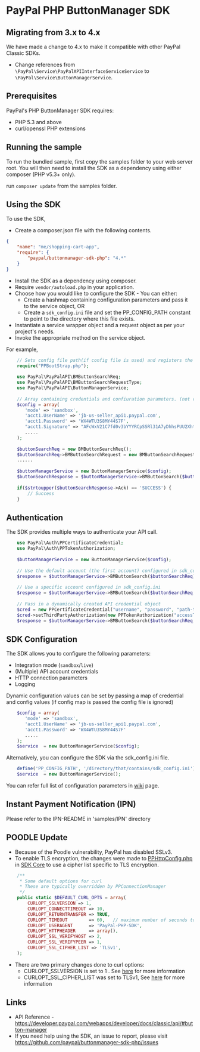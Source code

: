 # PayPal PHP ButtonManager SDK

## Migrating from 3.x to 4.x

We have made a change to 4.x to make it compatible with other PayPal Classic SDKs.

- Change references from `\PayPal\Service\PayPalAPIInterfaceServiceService` to `\PayPal\Service\ButtonManagerService`.

## Prerequisites

PayPal's PHP ButtonManager SDK requires:

   * PHP 5.3 and above
   * curl/openssl PHP extensions
 
## Running the sample

To run the bundled sample, first copy the samples folder to your web server root. You will then need to install the SDK as a dependency using either composer (PHP v5.3+ only).

run `composer update` from the samples folder.

## Using the SDK

To use the SDK,

   * Create a composer.json file with the following contents.
```json
{
    "name": "me/shopping-cart-app",
    "require": {
        "paypal/buttonmanager-sdk-php": "4.*"
    }
}
```

   * Install the SDK as a dependency using composer.
   * Require `vendor/autoload.php` in your application.
   * Choose how you would like to configure the SDK - You can either:
      * Create a hashmap containing configuration parameters and pass it to the service object, OR
      * Create a `sdk_config.ini` file and set the PP_CONFIG_PATH constant to point to the directory where this file exists.
   * Instantiate a service wrapper object and a request object as per your project's needs.
   * Invoke the appropriate method on the service object.

For example,

```php
    // Sets config file path(if config file is used) and registers the classloader
    require("PPBootStrap.php");
    
    use PayPal\PayPalAPI\BMButtonSearchReq;
    use PayPal\PayPalAPI\BMButtonSearchRequestType;
    use PayPal\PayPalAPI\ButtonManagerService;
    
    // Array containing credentials and confiuration parameters. (not required if config file is used)
    $config = array(
       'mode' => 'sandbox',
       'acct1.UserName' => 'jb-us-seller_api1.paypal.com',
       'acct1.Password' => 'WX4WTU3S8MY44S7F',
       "acct1.Signature" => "AFcWxV21C7fd0v3bYYYRCpSSRl31A7yDhhsPUU2XhtMoZXsWHFxu-RWy"
       .....
    );
    
    $buttonSearchReq = new BMButtonSearchReq();
    $buttonSearchReq->BMButtonSearchRequest = new BMButtonSearchRequestType();
    ......
    
    $buttonManagerService = new ButtonManagerService($config);
    $buttonSearchResponse = $buttonManagerService->BMButtonSearch($buttonSearchReq);
    
    if($strtoupper($buttonSearchResponse->Ack) == 'SUCCESS') {
        // Success
    }
```

## Authentication

The SDK provides multiple ways to authenticate your API call.

```php
    use PayPal\Auth\PPCertificateCredential;
    use PayPal\Auth\PPTokenAuthorization;
    
    $buttonManagerService = new ButtonManagerService($config);
    
    // Use the default account (the first account) configured in sdk_config.ini
    $response = $buttonManagerService->BMButtonSearch($buttonSearchReq);
    
    // Use a specific account configured in sdk_config.ini
    $response = $buttonManagerService->BMButtonSearch($buttonSearchReq, 'jb-us-seller_api1.paypal.com');	
    
    // Pass in a dynamically created API credential object
    $cred = new PPCertificateCredential("username", "password", "path-to-pem-file");
    $cred->setThirdPartyAuthorization(new PPTokenAuthorization("accessToken", "tokenSecret"));
    $response = $buttonManagerService->BMButtonSearch($buttonSearchReq, $cred);
```  
 
## SDK Configuration


The SDK allows you to configure the following parameters:

   * Integration mode (`sandbox`/`live`)
   * (Multiple) API account credentials
   * HTTP connection parameters
   * Logging

Dynamic configuration values can be set by passing a map of credential and config values (if config map is passed the config file is ignored)
```php
    $config = array(
       'mode' => 'sandbox',
       'acct1.UserName' => 'jb-us-seller_api1.paypal.com',
       'acct1.Password' => 'WX4WTU3S8MY44S7F'
       .....
    );
    $service  = new ButtonManagerService($config); 
```
Alternatively, you can configure the SDK via the sdk_config.ini file. 
  
```php
    define('PP_CONFIG_PATH', '/directory/that/contains/sdk_config.ini');
    $service  = new ButtonManagerService();
```

You can refer full list of configuration parameters in [wiki](https://github.com/paypal/sdk-core-php/wiki/Configuring-the-SDK) page.

## Instant Payment Notification (IPN)

Please refer to the IPN-README in 'samples/IPN' directory

## POODLE Update
- Because of the Poodle vulnerability, PayPal has disabled SSLv3.
- To enable TLS encryption, the changes were made to [PPHttpConfig.php](https://github.com/paypal/sdk-core-php/blob/master/lib/PayPal/Core/PPHttpConfig.php#L11) in [SDK Core](https://github.com/paypal/sdk-core-php/) to use a cipher list specific to TLS encryption.
``` php
    /**
     * Some default options for curl
     * These are typically overridden by PPConnectionManager
     */
    public static $DEFAULT_CURL_OPTS = array(
        CURLOPT_SSLVERSION => 1,
        CURLOPT_CONNECTTIMEOUT => 10,
        CURLOPT_RETURNTRANSFER => TRUE,
        CURLOPT_TIMEOUT        => 60,   // maximum number of seconds to allow cURL functions to execute
        CURLOPT_USERAGENT      => 'PayPal-PHP-SDK',
        CURLOPT_HTTPHEADER     => array(),
        CURLOPT_SSL_VERIFYHOST => 2,
        CURLOPT_SSL_VERIFYPEER => 1,
        CURLOPT_SSL_CIPHER_LIST => 'TLSv1',
    );
```
- There are two primary changes done to curl options:
    - CURLOPT_SSLVERSION is set to 1 . See [here](http://curl.haxx.se/libcurl/c/CURLOPT_SSLVERSION.html) for more information
    - CURLOPT_SSL_CIPHER_LIST was set to TLSv1, See [here](http://curl.haxx.se/libcurl/c/CURLOPT_SSL_CIPHER_LIST.html) for more information

## Links

   * API Reference - https://developer.paypal.com/webapps/developer/docs/classic/api/#button-manager
   * If you need help using the SDK, an issue to report, please visit https://github.com/paypal/buttonmanager-sdk-php/issues 
